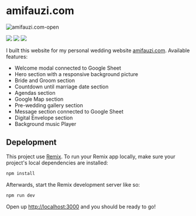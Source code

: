 # amifauzi.com

![amifauzi.com-open](https://socialify.git.ci/fauzialz/amifauzi.com-open/image?font=Inter&forks=1&language=1&owner=1&pattern=Circuit%20Board&pulls=1&stargazers=1&theme=Light)

<img src="https://img.shields.io/badge/React-20232A?style=for-the-badge&logo=react&logoColor=61DAFB" /> <img src="https://img.shields.io/badge/Tailwind_CSS-38B2AC?style=for-the-badge&logo=tailwind-css&logoColor=white" /> <img src="https://img.shields.io/badge/Google%20Sheets-34A853?style=for-the-badge&logo=google-sheets&logoColor=white" />

I built this website for my personal wedding website [amifauzi.com](https://www.amifauzi.com/?to=Rekan+Developer).
Available features:

- Welcome modal connected to Google Sheet
- Hero section with a responsive background picture
- Bride and Groom section
- Countdown until marriage date section
- Agendas section
- Google Map section
- Pre-wedding gallery section
- Message section connected to Google Sheet
- Digital Envelope section
- Background music Player

## Depelopment

This project use [Remix](https://remix.run/docs). To run your Remix app locally, make sure your project's local dependencies are installed:

```sh
npm install
```

Afterwards, start the Remix development server like so:

```sh
npm run dev
```

Open up [http://localhost:3000](http://localhost:3000) and you should be ready to go!
